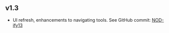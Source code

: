 ## v1.3

- UI refresh, enhancements to navigating tools. See GitHub commit: [NOD-ify13](https://github.com/your-repository/your-project/commit/commit-id)
